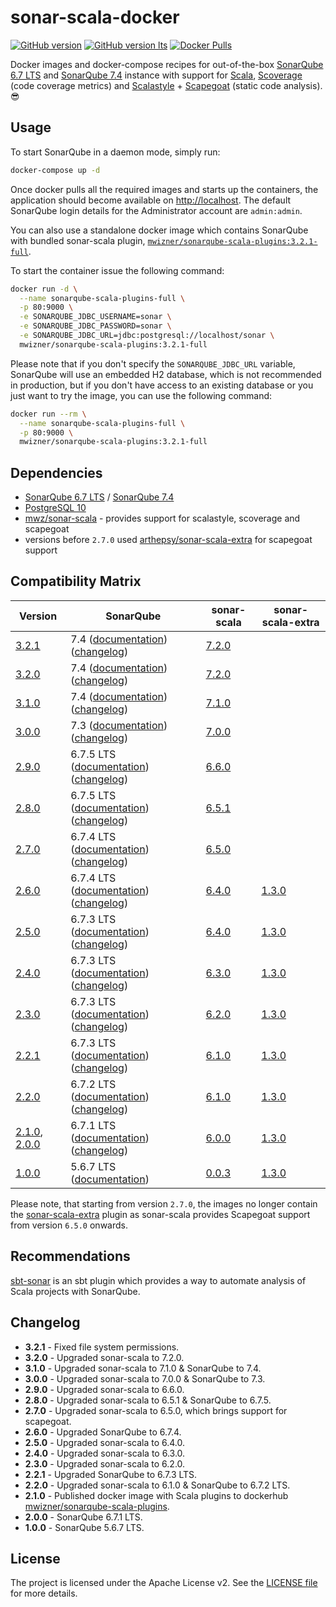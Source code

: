# sonar-scala-docker
[![GitHub version](https://img.shields.io/badge/release-v3.2.1-blue.svg)](https://github.com/mwz/sonarqube-scala-docker/releases)
[![GitHub version lts](https://img.shields.io/badge/release_(LTS)-v2.9.0-blue.svg)](https://github.com/mwz/sonarqube-scala-docker/releases)
[![Docker Pulls](https://img.shields.io/docker/pulls/mwizner/sonarqube-scala-plugins.svg)](https://hub.docker.com/r/mwizner/sonarqube-scala-plugins)

Docker images and docker-compose recipes for out-of-the-box [SonarQube 6.7 LTS](https://www.sonarqube.org/sonarqube-6-7-lts) and [SonarQube 7.4](https://www.sonarqube.org/sonarqube-7-4) instance with support for [Scala](http://www.scala-lang.org), [Scoverage](https://github.com/scoverage/scalac-scoverage-plugin) (code coverage metrics) and [Scalastyle](http://www.scalastyle.org) + [Scapegoat](https://github.com/sksamuel/scapegoat) (static code analysis). :sunglasses:


## Usage
To start SonarQube in a daemon mode, simply run:

```bash
docker-compose up -d
```

Once docker pulls all the required images and starts up the containers, the application should become available on [http://localhost](http://localhost). The default SonarQube login details for the Administrator account are `admin:admin`.

You can also use a standalone docker image which contains SonarQube with bundled sonar-scala plugin, [`mwizner/sonarqube-scala-plugins:3.2.1-full`](https://hub.docker.com/r/mwizner/sonarqube-scala-plugins).

To start the container issue the following command:
```bash
docker run -d \
  --name sonarqube-scala-plugins-full \
  -p 80:9000 \
  -e SONARQUBE_JDBC_USERNAME=sonar \
  -e SONARQUBE_JDBC_PASSWORD=sonar \
  -e SONARQUBE_JDBC_URL=jdbc:postgresql://localhost/sonar \
  mwizner/sonarqube-scala-plugins:3.2.1-full
```
Please note that if you don't specify the `SONARQUBE_JDBC_URL` variable, SonarQube will use an embedded H2 database, which is not recommended in production, but if you don't have access to an existing database or you just want to try the image, you can use the following command:
```bash
docker run --rm \
  --name sonarqube-scala-plugins-full \
  -p 80:9000 \
  mwizner/sonarqube-scala-plugins:3.2.1-full
```


## Dependencies
 * [SonarQube 6.7 LTS](https://hub.docker.com/_/sonarqube) / [SonarQube 7.4](https://hub.docker.com/_/sonarqube)
 * [PostgreSQL 10](https://hub.docker.com/_/postgres)
 * [mwz/sonar-scala](https://github.com/mwz/sonar-scala) - provides support for scalastyle, scoverage and scapegoat
 * versions before `2.7.0` used [arthepsy/sonar-scala-extra](https://github.com/arthepsy/sonar-scala-extra) for scapegoat support


## Compatibility Matrix
Version | SonarQube | sonar-scala | sonar-scala-extra
--------|-----------|-------------|------------------
[3.2.1](https://github.com/mwz/sonarqube-scala-docker/releases/tag/3.2.1) | 7.4 ([documentation](https://docs.sonarqube.org/7.4/)) ([changelog](https://jira.sonarsource.com/jira/secure/ReleaseNote.jspa?projectId=10930&version=14549)) | [7.2.0](https://github.com/mwz/sonar-scala/releases/tag/v7.2.0) |
[3.2.0](https://github.com/mwz/sonarqube-scala-docker/releases/tag/3.2.0) | 7.4 ([documentation](https://docs.sonarqube.org/7.4/)) ([changelog](https://jira.sonarsource.com/jira/secure/ReleaseNote.jspa?projectId=10930&version=14549)) | [7.2.0](https://github.com/mwz/sonar-scala/releases/tag/v7.2.0) |
[3.1.0](https://github.com/mwz/sonarqube-scala-docker/releases/tag/3.1.0) | 7.4 ([documentation](https://docs.sonarqube.org/7.4/)) ([changelog](https://jira.sonarsource.com/jira/secure/ReleaseNote.jspa?projectId=10930&version=14549)) | [7.1.0](https://github.com/mwz/sonar-scala/releases/tag/v7.1.0) |
[3.0.0](https://github.com/mwz/sonarqube-scala-docker/releases/tag/3.0.0) | 7.3 ([documentation](https://docs.sonarqube.org/display/SONARQUBE73/Documentation)) ([changelog](https://jira.sonarsource.com/jira/secure/ReleaseNote.jspa?projectId=10930&version=14464)) | [7.0.0](https://github.com/mwz/sonar-scala/releases/tag/v7.0.0) |
[2.9.0](https://github.com/mwz/sonarqube-scala-docker/releases/tag/2.9.0) | 6.7.5 LTS ([documentation](https://docs.sonarqube.org/display/SONARQUBE67/Documentation)) ([changelog](https://jira.sonarsource.com/jira/secure/ReleaseNote.jspa?projectId=10930&version=14467)) | [6.6.0](https://github.com/mwz/sonar-scala/releases/tag/v6.6.0) |
[2.8.0](https://github.com/mwz/sonarqube-scala-docker/releases/tag/2.8.0) | 6.7.5 LTS ([documentation](https://docs.sonarqube.org/display/SONARQUBE67/Documentation)) ([changelog](https://jira.sonarsource.com/jira/secure/ReleaseNote.jspa?projectId=10930&version=14467)) | [6.5.1](https://github.com/mwz/sonar-scala/releases/tag/v6.5.1) |
[2.7.0](https://github.com/mwz/sonarqube-scala-docker/releases/tag/2.7.0) | 6.7.4 LTS ([documentation](https://docs.sonarqube.org/display/SONARQUBE67/Documentation)) ([changelog](https://jira.sonarsource.com/jira/secure/ReleaseNote.jspa?projectId=10930&version=14377)) | [6.5.0](https://github.com/mwz/sonar-scala/releases/tag/v6.5.0) |
[2.6.0](https://github.com/mwz/sonarqube-scala-docker/releases/tag/2.6.0) | 6.7.4 LTS ([documentation](https://docs.sonarqube.org/display/SONARQUBE67/Documentation)) ([changelog](https://jira.sonarsource.com/jira/secure/ReleaseNote.jspa?projectId=10930&version=14377)) | [6.4.0](https://github.com/mwz/sonar-scala/releases/tag/v6.4.0) | [1.3.0](https://github.com/arthepsy/sonar-scala-extra/releases/tag/v1.3.0)
[2.5.0](https://github.com/mwz/sonarqube-scala-docker/releases/tag/2.5.0) | 6.7.3 LTS ([documentation](https://docs.sonarqube.org/display/SONARQUBE67/Documentation)) ([changelog](https://jira.sonarsource.com/jira/secure/ReleaseNote.jspa?projectId=10930&version=14264)) | [6.4.0](https://github.com/mwz/sonar-scala/releases/tag/v6.4.0) | [1.3.0](https://github.com/arthepsy/sonar-scala-extra/releases/tag/v1.3.0)
[2.4.0](https://github.com/mwz/sonarqube-scala-docker/releases/tag/2.4.0) | 6.7.3 LTS ([documentation](https://docs.sonarqube.org/display/SONARQUBE67/Documentation)) ([changelog](https://jira.sonarsource.com/jira/secure/ReleaseNote.jspa?projectId=10930&version=14264)) | [6.3.0](https://github.com/mwz/sonar-scala/releases/tag/v6.3.0) | [1.3.0](https://github.com/arthepsy/sonar-scala-extra/releases/tag/v1.3.0)
[2.3.0](https://github.com/mwz/sonarqube-scala-docker/releases/tag/2.3.0) | 6.7.3 LTS ([documentation](https://docs.sonarqube.org/display/SONARQUBE67/Documentation)) ([changelog](https://jira.sonarsource.com/jira/secure/ReleaseNote.jspa?projectId=10930&version=14264)) | [6.2.0](https://github.com/mwz/sonar-scala/releases/tag/v6.2.0) | [1.3.0](https://github.com/arthepsy/sonar-scala-extra/releases/tag/v1.3.0)
[2.2.1](https://github.com/mwz/sonarqube-scala-docker/releases/tag/2.2.1) | 6.7.3 LTS ([documentation](https://docs.sonarqube.org/display/SONARQUBE67/Documentation)) ([changelog](https://jira.sonarsource.com/jira/secure/ReleaseNote.jspa?projectId=10930&version=14264)) | [6.1.0](https://github.com/mwz/sonar-scala/releases/tag/v6.1.0) | [1.3.0](https://github.com/arthepsy/sonar-scala-extra/releases/tag/v1.3.0)
[2.2.0](https://github.com/mwz/sonarqube-scala-docker/releases/tag/2.2.0) | 6.7.2 LTS ([documentation](https://docs.sonarqube.org/display/SONARQUBE67/Documentation)) ([changelog](https://jira.sonarsource.com/jira/secure/ReleaseNote.jspa?projectId=10930&version=14191)) | [6.1.0](https://github.com/mwz/sonar-scala/releases/tag/v6.1.0) | [1.3.0](https://github.com/arthepsy/sonar-scala-extra/releases/tag/v1.3.0)
[2.1.0](https://github.com/mwz/sonarqube-scala-docker/releases/tag/2.1.0), [2.0.0](https://github.com/mwz/sonarqube-scala-docker/releases/tag/2.0.0) | 6.7.1 LTS ([documentation](https://docs.sonarqube.org/display/SONARQUBE67/Documentation)) ([changelog](https://jira.sonarsource.com/jira/secure/ReleaseNote.jspa?projectId=10930&version=14137)) | [6.0.0](https://github.com/mwz/sonar-scala/releases/tag/v6.0.0) | [1.3.0](https://github.com/arthepsy/sonar-scala-extra/releases/tag/v1.3.0)
[1.0.0](https://github.com/mwz/sonarqube-scala-docker/releases/tag/1.0.0) | 5.6.7 LTS ([documentation](https://docs.sonarqube.org/display/SONARQUBE56/Documentation)) | [0.0.3](https://github.com/Sagacify/sonar-scala/releases/tag/v0.0.3) | [1.3.0](https://github.com/arthepsy/sonar-scala-extra/releases/tag/v1.3.0)

Please note, that starting from version `2.7.0`, the images no longer contain the [sonar-scala-extra](https://github.com/arthepsy/sonar-scala-extra) plugin as sonar-scala provides Scapegoat support from version `6.5.0` onwards.

## Recommendations
[sbt-sonar](https://github.com/mwz/sbt-sonar) is an sbt plugin which provides a way to automate analysis of Scala projects with SonarQube.


## Changelog
- **3.2.1** - Fixed file system permissions.
- **3.2.0** - Upgraded sonar-scala to 7.2.0.
- **3.1.0** - Upgraded sonar-scala to 7.1.0 & SonarQube to 7.4.
- **3.0.0** - Upgraded sonar-scala to 7.0.0 & SonarQube to 7.3.
- **2.9.0** - Upgraded sonar-scala to 6.6.0.
- **2.8.0** - Upgraded sonar-scala to 6.5.1 & SonarQube to 6.7.5.
- **2.7.0** - Upgraded sonar-scala to 6.5.0, which brings support for scapegoat.
- **2.6.0** - Upgraded SonarQube to 6.7.4.
- **2.5.0** - Upgraded sonar-scala to 6.4.0.
- **2.4.0** - Upgraded sonar-scala to 6.3.0.
- **2.3.0** - Upgraded sonar-scala to 6.2.0.
- **2.2.1** - Upgraded SonarQube to 6.7.3 LTS.
- **2.2.0** - Upgraded sonar-scala to 6.1.0 & SonarQube to 6.7.2 LTS.
- **2.1.0** - Published docker image with Scala plugins to dockerhub [mwizner/sonarqube-scala-plugins](https://hub.docker.com/r/mwizner/sonarqube-scala-plugins).
- **2.0.0** - SonarQube 6.7.1 LTS.
- **1.0.0** - SonarQube 5.6.7 LTS.


## License
The project is licensed under the Apache License v2. See the [LICENSE file](LICENSE) for more details.
